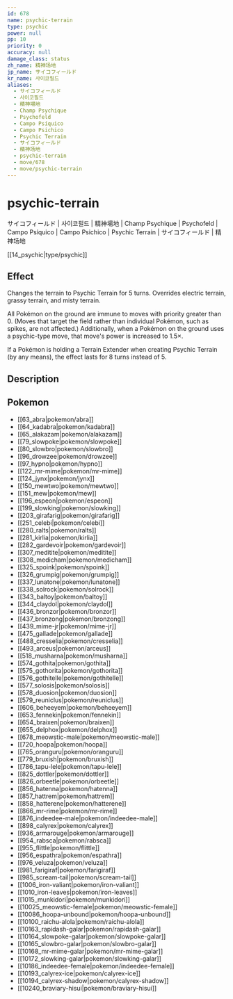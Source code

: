 ```yaml
---
id: 678
name: psychic-terrain
type: psychic
power: null
pp: 10
priority: 0
accuracy: null
damage_class: status
zh_name: 精神场地
jp_name: サイコフィールド
kr_name: 사이코필드
aliases:
  - サイコフィールド
  - 사이코필드
  - 精神場地
  - Champ Psychique
  - Psychofeld
  - Campo Psíquico
  - Campo Psichico
  - Psychic Terrain
  - サイコフィールド
  - 精神场地
  - psychic-terrain
  - move/678
  - move/psychic-terrain
---
```

# psychic-terrain
    
サイコフィールド | 사이코필드 | 精神場地 | Champ Psychique | Psychofeld | Campo Psíquico | Campo Psichico | Psychic Terrain | サイコフィールド | 精神场地

[[14_psychic|type/psychic]]

## Effect

Changes the terrain to Psychic Terrain for 5 turns.  Overrides electric terrain, grassy terrain, and misty terrain.

All Pokémon on the ground are immune to moves with priority greater than 0.  (Moves that target the field rather than individual Pokémon, such as spikes, are not affected.)  Additionally, when a Pokémon on the ground uses a psychic-type move, that move's power is increased to 1.5×.

If a Pokémon is holding a Terrain Extender when creating Psychic Terrain (by any means), the effect lasts for 8 turns instead of 5.

## Description



## Pokemon

- [[63_abra|pokemon/abra]]
- [[64_kadabra|pokemon/kadabra]]
- [[65_alakazam|pokemon/alakazam]]
- [[79_slowpoke|pokemon/slowpoke]]
- [[80_slowbro|pokemon/slowbro]]
- [[96_drowzee|pokemon/drowzee]]
- [[97_hypno|pokemon/hypno]]
- [[122_mr-mime|pokemon/mr-mime]]
- [[124_jynx|pokemon/jynx]]
- [[150_mewtwo|pokemon/mewtwo]]
- [[151_mew|pokemon/mew]]
- [[196_espeon|pokemon/espeon]]
- [[199_slowking|pokemon/slowking]]
- [[203_girafarig|pokemon/girafarig]]
- [[251_celebi|pokemon/celebi]]
- [[280_ralts|pokemon/ralts]]
- [[281_kirlia|pokemon/kirlia]]
- [[282_gardevoir|pokemon/gardevoir]]
- [[307_meditite|pokemon/meditite]]
- [[308_medicham|pokemon/medicham]]
- [[325_spoink|pokemon/spoink]]
- [[326_grumpig|pokemon/grumpig]]
- [[337_lunatone|pokemon/lunatone]]
- [[338_solrock|pokemon/solrock]]
- [[343_baltoy|pokemon/baltoy]]
- [[344_claydol|pokemon/claydol]]
- [[436_bronzor|pokemon/bronzor]]
- [[437_bronzong|pokemon/bronzong]]
- [[439_mime-jr|pokemon/mime-jr]]
- [[475_gallade|pokemon/gallade]]
- [[488_cresselia|pokemon/cresselia]]
- [[493_arceus|pokemon/arceus]]
- [[518_musharna|pokemon/musharna]]
- [[574_gothita|pokemon/gothita]]
- [[575_gothorita|pokemon/gothorita]]
- [[576_gothitelle|pokemon/gothitelle]]
- [[577_solosis|pokemon/solosis]]
- [[578_duosion|pokemon/duosion]]
- [[579_reuniclus|pokemon/reuniclus]]
- [[606_beheeyem|pokemon/beheeyem]]
- [[653_fennekin|pokemon/fennekin]]
- [[654_braixen|pokemon/braixen]]
- [[655_delphox|pokemon/delphox]]
- [[678_meowstic-male|pokemon/meowstic-male]]
- [[720_hoopa|pokemon/hoopa]]
- [[765_oranguru|pokemon/oranguru]]
- [[779_bruxish|pokemon/bruxish]]
- [[786_tapu-lele|pokemon/tapu-lele]]
- [[825_dottler|pokemon/dottler]]
- [[826_orbeetle|pokemon/orbeetle]]
- [[856_hatenna|pokemon/hatenna]]
- [[857_hattrem|pokemon/hattrem]]
- [[858_hatterene|pokemon/hatterene]]
- [[866_mr-rime|pokemon/mr-rime]]
- [[876_indeedee-male|pokemon/indeedee-male]]
- [[898_calyrex|pokemon/calyrex]]
- [[936_armarouge|pokemon/armarouge]]
- [[954_rabsca|pokemon/rabsca]]
- [[955_flittle|pokemon/flittle]]
- [[956_espathra|pokemon/espathra]]
- [[976_veluza|pokemon/veluza]]
- [[981_farigiraf|pokemon/farigiraf]]
- [[985_scream-tail|pokemon/scream-tail]]
- [[1006_iron-valiant|pokemon/iron-valiant]]
- [[1010_iron-leaves|pokemon/iron-leaves]]
- [[1015_munkidori|pokemon/munkidori]]
- [[10025_meowstic-female|pokemon/meowstic-female]]
- [[10086_hoopa-unbound|pokemon/hoopa-unbound]]
- [[10100_raichu-alola|pokemon/raichu-alola]]
- [[10163_rapidash-galar|pokemon/rapidash-galar]]
- [[10164_slowpoke-galar|pokemon/slowpoke-galar]]
- [[10165_slowbro-galar|pokemon/slowbro-galar]]
- [[10168_mr-mime-galar|pokemon/mr-mime-galar]]
- [[10172_slowking-galar|pokemon/slowking-galar]]
- [[10186_indeedee-female|pokemon/indeedee-female]]
- [[10193_calyrex-ice|pokemon/calyrex-ice]]
- [[10194_calyrex-shadow|pokemon/calyrex-shadow]]
- [[10240_braviary-hisui|pokemon/braviary-hisui]]

